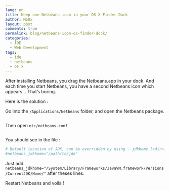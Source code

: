 ```yaml
---
lang: en
title: Keep one Netbeans icon in your OS X Finder Dock
author: MoOx
layout: post
comments: true
permalink: blog/netbeans-icon-os-finder-dock/
categories:
  - IDE
  - Web Development
tags:
  - ide
  - netbeans
  - os x
---
```

After installing Netbeans, you drag the Netbeans.app in your dock. And each time you start Netbeans, you have a second Netbeans icon which appears… That’s boring.

Here is the solution :

Go into the `/Applications/Netbeans` folder, and open the Netbeans package.

<figure class="flex-media--unknown">
    <a href="{{ site.baseurls.medias }}/2011/10/open-netbeans-package.png">
        <img class="flex-media__item" src="{{ site.baseurls.medias }}/2011/10/open-netbeans-package.png" alt="" title="Open Netbeans.app package" />
    </a>
</figure>

Then open `etc/netbeans.conf`

<figure class="flex-media--unknown">
    <a href="{{ site.baseurls.medias }}/2011/10/open-netbeans-conf.png">
        <img class="flex-media__item" src="{{ site.baseurls.medias }}/2011/10/open-netbeans-conf.png" alt="" title="Edit netbeans.conf" />
    </a>
</figure>

You should see in the file :

```bash
# Default location of JDK, can be overridden by using --jdkhome [<dir>:
#netbeans_jdkhome="/path/to/jdk"
```
Just add `netbeans_jdkhome="/System/Library/Frameworks/JavaVM.framework/Versions/CurrentJDK/Home/"` after theses lines.

Restart Netbeans and voilà !
